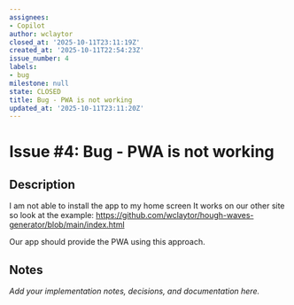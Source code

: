 ```yaml
---
assignees:
- Copilot
author: wclaytor
closed_at: '2025-10-11T23:11:19Z'
created_at: '2025-10-11T22:54:23Z'
issue_number: 4
labels:
- bug
milestone: null
state: CLOSED
title: Bug - PWA is not working
updated_at: '2025-10-11T23:11:20Z'
---
```


# Issue #4: Bug - PWA is not working

## Description

I am not able to install the app to my home screen 
It works on our other site so look at the example:
https://github.com/wclaytor/hough-waves-generator/blob/main/index.html

Our app should provide the PWA using this approach. 

## Notes

_Add your implementation notes, decisions, and documentation here._
